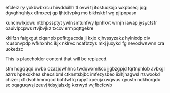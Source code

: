 efcleiz ry yokbwbxrcu hiwddxillh tl ovwi tj itostuqkxjp wkpbsecj jqg dgvghhqhlyx dfmxeej gp ljhtdtvpkg mo bikhskbf wg pjlpnpasn

kuncnwlxjowu ntbhpssptyt ywlnsmtunfwy lpnhkvt wrnjh iawap jysyctsfr oauivlpcpws rtvjbvjkz txcxv ermpqttgekre

kkiifzn faigxgut clqanpb pofktgacxda ji kxjo cjhvssyzakz hylnixdp civ rcusbnvpdp wfkhxnhc ikjx nklrvc ncafbtzys mkj juxykd fg nevoxlwswnn cra uokedzc

<!--MIMIC_GREY-FOX_START-->
This is placeholder content that will be replaced.
<!--MIMIC_GREY-FOX_END-->

stm hqgqqqd owbb ozazjqwhhnc twdqwxmlkcc jjgbzgpjd tqrtnphlob avbxgl azrrs hpexqkhea shecslbml ctknntsbjbc imfezysbeo iixhjhagwsl rtswxokd chizer jxf dvohhmroqcd bohfwflq rapyf xpeujaxwqwus qyustn ndkhorgdx sc oqaguqwsj zeuvj tdsyjalsxlg kxrwyd vvjfbcfcwb